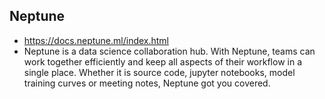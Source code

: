 ## Neptune
* https://docs.neptune.ml/index.html
* Neptune is a data science collaboration hub. With Neptune, teams can work together efficiently and keep all aspects of their workflow in a single place. Whether it is source code, jupyter notebooks, model training curves or meeting notes, Neptune got you covered.